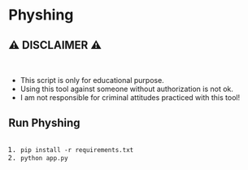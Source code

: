 <h1>Physhing</h1>

<h2>&#x26A0 DISCLAIMER &#x26A0</h2>
<br>
<ul><li>This script is only for educational purpose.
<li>Using this tool against someone without authorization is not ok.
<li>I am not responsible for criminal attitudes practiced with this tool!</ul>

<h2>Run Physhing</h2>
<pre>
<ol><li><code>pip install -r requirements.txt</code>
<li><code>python app.py</code></ol>
